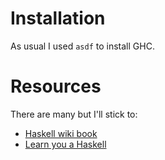 # Installation

As usual I used `asdf` to install GHC.

# Resources

There are many but I'll stick to:

- [Haskell wiki book](https://en.wikibooks.org/wiki/Haskell)
- [Learn you a Haskell](http://learnyouahaskell.com/)
